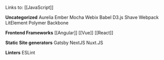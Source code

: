 Links to: [[JavaScript]]

**Uncategorized**
Aurelia
Ember
Mocha
Webix
Babel
D3.js
Shave
Webpack
LitElement
Polymer
Backbone

**Frontend Frameworks**
[[Angular]]
[[Vue]]
[[React]]

**Static Site generators**
Gatsby
NextJS
Nuxt.JS

**Linters**
ESLint
